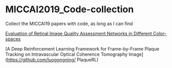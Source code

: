 # MICCAI2019_Code-collection
Collect the MICCAI19 papers with code, as long as I can find


[Evaluation of Retinal Image Quality Assessment Networks in Different Color-spaces](https://github.com/hzfu/EyeQ)

[A Deep Reinforcement Learning
Framework for Frame-by-Frame Plaque
Tracking on Intravascular Optical
Coherence Tomography Image](https://github.com/luogongning/
PlaqueRL)




